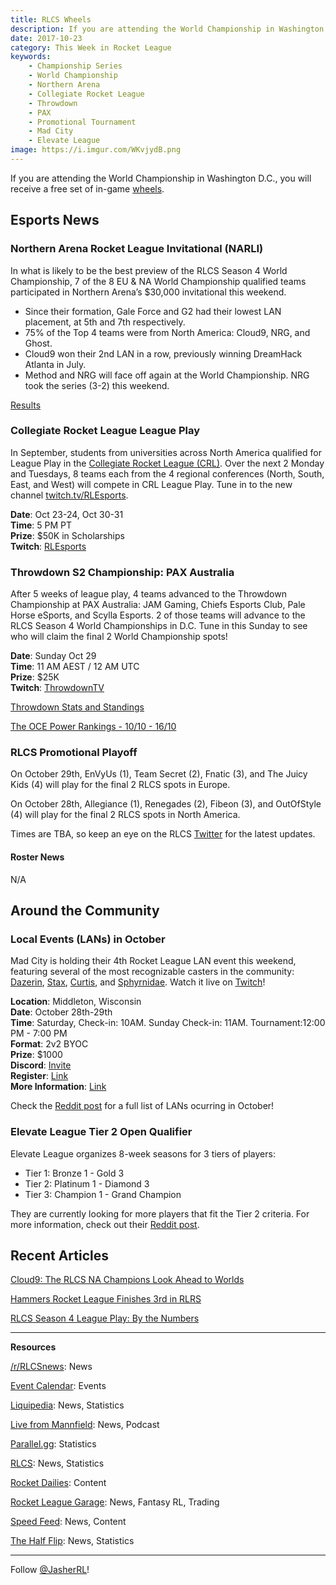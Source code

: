 ```yaml
---
title: RLCS Wheels
description: If you are attending the World Championship in Washington D.C., you will receive a free set of in-game wheels.
date: 2017-10-23
category: This Week in Rocket League
keywords:
    - Championship Series
    - World Championship
    - Northern Arena
    - Collegiate Rocket League
    - Throwdown
    - PAX
    - Promotional Tournament
    - Mad City
    - Elevate League
image: https://i.imgur.com/WKvjydB.png
---
```


If you are attending the World Championship in Washington D.C., you will receive a free set of in-game [wheels](https://www.rocketleague.com/news/exclusive-item-for-rlcs-season-4-attendees-/).

## Esports News

### Northern Arena Rocket League Invitational (NARLI)

In what is likely to be the best preview of the RLCS Season 4 World Championship, 7 of the 8 EU & NA World Championship qualified teams participated in Northern Arena’s \$30,000 invitational this weekend.

-   Since their formation, Gale Force and G2 had their lowest LAN placement, at 5th and 7th respectively.
-   75% of the Top 4 teams were from North America: Cloud9, NRG, and Ghost.
-   Cloud9 won their 2nd LAN in a row, previously winning DreamHack Atlanta in July.
-   Method and NRG will face off again at the World Championship. NRG took the series (3-2) this weekend.

[Results](https://www.reddit.com/r/RocketLeague/comments/77ytek/northern_arena_2017_invitational_30000_day_2/)

### Collegiate Rocket League League Play

In September, students from universities across North America qualified for League Play in the [Collegiate Rocket League (CRL)](https://www.rocketleague.com/news/league-play-begins-for-collegiate-rocket-league/). Over the next 2 Monday and Tuesdays, 8 teams each from the 4 regional conferences (North, South, East, and West) will compete in CRL League Play. Tune in to the new channel [twitch.tv/RLEsports](https://twitch.tv/RLEsports).

**Date**: Oct 23-24, Oct 30-31  
**Time**: 5 PM PT  
**Prize**: \$50K in Scholarships  
**Twitch**: [RLEsports](https://twitch.tv/RLEsports)

### Throwdown S2 Championship: PAX Australia

After 5 weeks of league play, 4 teams advanced to the Throwdown Championship at PAX Australia: JAM Gaming, Chiefs Esports Club, Pale Horse eSports, and Scylla Esports. 2 of those teams will advance to the RLCS Season 4 World Championships in D.C. Tune in this Sunday to see who will claim the final 2 World Championship spots!

**Date**: Sunday Oct 29  
**Time**: 11 AM AEST / 12 AM UTC  
**Prize**: \$25K  
**Twitch**: [ThrowdownTV](https://twitch.tv/ThrowdownTV)

[Throwdown Stats and Standings](https://www.throwdowntv.gg/news/rocket-league-oce-championship/)

[The OCE Power Rankings - 10/10 - 16/10](https://www.rocketleagueoce.com/single-post/2017/10/19/The-OCE-Power-Rankings---1010---1610)

### RLCS Promotional Playoff

On October 29th, EnVyUs (1), Team Secret (2), Fnatic (3), and The Juicy Kids (4) will play for the final 2 RLCS spots in Europe.

On October 28th, Allegiance (1), Renegades (2), Fibeon (3), and OutOfStyle (4) will play for the final 2 RLCS spots in North America.

Times are TBA, so keep an eye on the RLCS [Twitter](https://twitter.com/RLCS) for the latest updates.

#### Roster News

N/A

## Around the Community

### Local Events (LANs) in October

Mad City is holding their 4th Rocket League LAN event this weekend, featuring several of the most recognizable casters in the community: [Dazerin](https://twitter.com/iDazerin), [Stax](https://twitter.com/StaxRL), [Curtis](https://twitter.com/RL_Curtis), and [Sphyrnidae](https://twitter.com/SphyrnidaeRL). Watch it live on [Twitch](https://twitch.tv/MadCityGG)!

**Location**: Middleton, Wisconsin  
**Date**: October 28th-29th  
**Time**: Saturday, Check-in: 10AM. Sunday Check-in: 11AM. Tournament:12:00 PM - 7:00 PM  
**Format**: 2v2 BYOC  
**Prize**: \$1000  
**Discord**: [Invite](https://discord.gg/madcitygg)  
**Register**: [Link](https://www.lanreg.org/midwestlan/mwl19)  
**More Information**: [Link](https://www.reddit.com/r/RocketLeague/comments/734iu8/lan1000madisonwi_mad_city_fall_brawl_byoc_2v2_lan/)

Check the [Reddit post](https://www.reddit.com/r/RocketLeague/comments/73ffop/local_events_lans_october_2017/) for a full list of LANs ocurring in October!

### Elevate League Tier 2 Open Qualifier

Elevate League organizes 8-week seasons for 3 tiers of players:

-   Tier 1: Bronze 1 - Gold 3
-   Tier 2: Platinum 1 - Diamond 3
-   Tier 3: Champion 1 - Grand Champion

They are currently looking for more players that fit the Tier 2 criteria. For more information, check out their [Reddit post](https://www.reddit.com/r/RocketLeagueClashes/comments/782x6k/elevate_league_tier_2_open_qualifier_napcps43v3/).

## Recent Articles

[Cloud9: The RLCS NA Champions Look Ahead to Worlds](https://www.redbull.com/us-en/cloud9-rocket-league-regional-champions-interview)

[Hammers Rocket League Finishes 3rd in RLRS](http://hammersesports.com/en/blog/2017/10/17/hammers-rocket-league-finishes-3rd-in-rlrs/)

[RLCS Season 4 League Play: By the Numbers](https://rlcs.gg/news/rlcs-s4-league-play-by-the-numbers)

---

**Resources**

[/r/RLCSnews](https://www.reddit.com/r/RLCSnews/): News

[Event Calendar](https://rocket-league.com/calendar): Events

[Liquipedia](http://wiki.teamliquid.net/rocketleague/Rocket_League_Championship_Series/Season_4): News, Statistics

[Live from Mannfield](http://www.lfmannfield.com/): News, Podcast

[Parallel.gg](http://parallel.gg/): Statistics

[RLCS](https://rlcs.gg/): News, Statistics

[Rocket Dailies](https://twitter.com/Rocket_Dailies): Content

[Rocket League Garage](http://rocket-league.com/): News, Fantasy RL, Trading

[Speed Feed](https://www.youtube.com/user/TehLief/featured): News, Content

[The Half Flip](http://thehalfflip.com/): News, Statistics

---

Follow [@JasherRL](https://twitter.com/JasherRL)!
